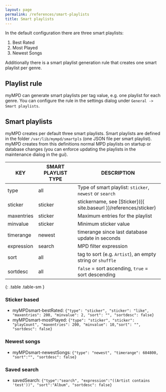 ```yaml
---
layout: page
permalink: /references/smart-playlists
title: Smart playlists
---
```


In the default configuration there are three smart playlists:

1. Best Rated
2. Most Played
3. Newest Songs

Additionally there is a smart playlist generation rule that creates one smart playlist per genre.

## Playlist rule

myMPD can generate smart playlists per tag value, e.g. one playlist for each genre. You can configure the rule in the settings dialog under `General -> Smart playlists`.

## Smart playlists

myMPD creates per default three smart playlists. Smart playlists are defined in the folder `/var/lib/mympd/smartpls` (one JSON file per smart playlist). myMPD creates from this definitions normal MPD playlists on startup or database changes (you can enforce updating the playlists in the maintenance dialog in the gui).

| KEY | SMART PLAYLIST TYPE | DESCRIPTION |
| --- | ------------------- | ----------- |
| type | all | Type of smart playlist: `sticker`, `newest` or `search` |
| sticker | sticker | stickername, see [Sticker]({{ site.baseurl }}/references/sticker) |
| maxentries | sticker | Maximum entries for the playlist |
| minvalue | sticker | Minimum sticker value |
| timerange | newest | timerange since last database update in seconds |
| expression | search | MPD filter expression |
| sort | all | tag to sort (e.g. `Artist`), an empty string or `shuffle` |
| sortdesc | all | `false` = sort ascending, `true` = sort descending |
{: .table .table-sm }

### Sticker based

- myMPDsmart-bestRated: `{"type": "sticker", "sticker": "like", "maxentries": 200, "minvalue": 2, "sort": "", "sortdesc": false}`
- myMPDsmart-mostPlayed: `{"type": "sticker", "sticker": "playCount", "maxentries": 200, "minvalue": 10,"sort": "", "sortdesc": false}`

### Newest songs

- myMPDsmart-newestSongs: `{"type": "newest", "timerange": 604800, "sort":"", "sortdesc": false}`

### Saved search

- savedSearch: `{"type":"search", "expression":"((Artist contains 'test'))", "sort":"Album", "sortdesc": false}`
